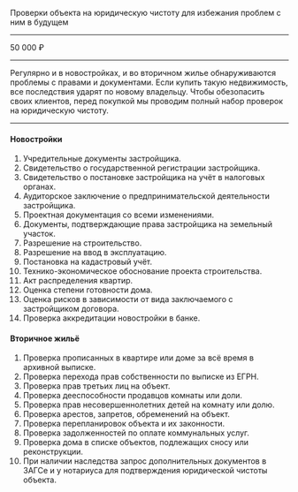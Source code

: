 Проверки объекта на юридическую чистоту для избежания проблем с ним в будущем

----

50 000 ₽

----

Регулярно и в новостройках, и во вторичном жилье обнаруживаются проблемы с правами и документами. Если купить такую недвижимость, все последствия ударят по новому владельцу. Чтобы обезопасить своих клиентов, перед покупкой мы проводим полный набор проверок на юридическую чистоту.

----

#### Новостройки

1. Учредительные документы застройщика.
2. Свидетельство о государственной регистрации застройщика.
3. Свидетельство о постановке застройщика на учёт в налоговых органах.
4. Аудиторское заключение о предпринимательской деятельности застройщика.
5. Проектная документация со всеми изменениями.
6. Документы, подтверждающие права застройщика на земельный участок.
7. Разрешение на строительство.
8. Разрешение на ввод в эксплуатацию.
9. Постановка на кадастровый учёт.
10. Технико-экономическое обоснование проекта строительства.
11. Акт распределения квартир.
12. Оценка степени готовности дома.
13. Оценка рисков в зависимости от вида заключаемого с застройщиком договора.
14. Проверка аккредитации новостройки в банке.

#### Вторичное жильё

1. Проверка прописанных в квартире или доме за всё время в архивной выписке.
2. Проверка перехода прав собственности по выписке из ЕГРН.
3. Проверка прав третьих лиц на объект.
4. Проверка дееспособности продавцов комнаты или доли.
5. Проверка прав несовершеннолетних детей на комнату или долю.
6. Проверка арестов, запретов, обременений на объект.
7. Проверка перепланировок объекта и их законности.
8. Проверка задолженностей по оплате коммунальных услуг.
9. Проверка дома в списке объектов, подлежащих сносу или реконструкции.
10. При наличии наследства запрос дополнительных документов в ЗАГСе и у нотариуса для подтверждения юридической чистоты объекта.
